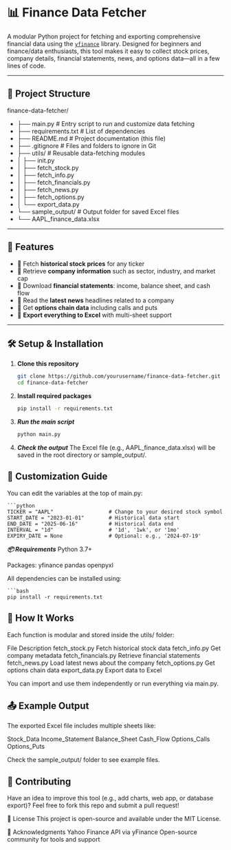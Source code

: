 # 📊 Finance Data Fetcher

A modular Python project for fetching and exporting comprehensive financial data using the [`yfinance`](https://pypi.org/project/yfinance/) library. Designed for beginners and finance/data enthusiasts, this tool makes it easy to collect stock prices, company details, financial statements, news, and options data—all in a few lines of code.

---

## 📂 Project Structure

finance-data-fetcher/
- ├── main.py # Entry script to run and customize data fetching
- ├── requirements.txt # List of dependencies
- ├── README.md # Project documentation (this file)
- ├── .gitignore # Files and folders to ignore in Git
- ├── utils/ # Reusable data-fetching modules
- │ ├── init.py
- │ ├── fetch_stock.py
- │ ├── fetch_info.py
- │ ├── fetch_financials.py
- │ ├── fetch_news.py
- │ ├── fetch_options.py
- │ └── export_data.py
- └── sample_output/ # Output folder for saved Excel files
- └── AAPL_finance_data.xlsx


---

## 🚀 Features

- 🔹 Fetch **historical stock prices** for any ticker
- 🔹 Retrieve **company information** such as sector, industry, and market cap
- 🔹 Download **financial statements**: income, balance sheet, and cash flow
- 🔹 Read the **latest news** headlines related to a company
- 🔹 Get **options chain data** including calls and puts
- 🔹 **Export everything to Excel** with multi-sheet support

---

## 🛠️ Setup & Installation

1. **Clone this repository**
   ```bash
   git clone https://github.com/yourusername/finance-data-fetcher.git
   cd finance-data-fetcher

2. **Install required packages**
   ```bash
   pip install -r requirements.txt

3. ***Run the main script***
   ```bash
   python main.py

4. ***Check the output***
The Excel file (e.g., AAPL_finance_data.xlsx) will be saved in the root directory or sample_output/.



## 📌 Customization Guide
You can edit the variables at the top of main.py:

    ```python
    TICKER = "AAPL"                  # Change to your desired stock symbol
    START_DATE = "2023-01-01"        # Historical data start
    END_DATE = "2025-06-16"          # Historical data end
    INTERVAL = "1d"                  # '1d', '1wk', or '1mo'
    EXPIRY_DATE = None               # Optional: e.g., '2024-07-19'


***📦 Requirements***
Python 3.7+

Packages:
yfinance
pandas
openpyxl

All dependencies can be installed using:

    ```bash
    pip install -r requirements.txt


## 🧠 How It Works
Each function is modular and stored inside the utils/ folder:

File	Description
fetch_stock.py	         Fetch historical stock data
fetch_info.py        	Get company metadata
fetch_financials.py	   Retrieve financial statements
fetch_news.py	Load     latest news about the company
fetch_options.py     	Get options chain data
export_data.py       	Export data to Excel

You can import and use them independently or run everything via main.py.

## 📤 Example Output
The exported Excel file includes multiple sheets like:

Stock_Data
Income_Statement
Balance_Sheet
Cash_Flow
Options_Calls
Options_Puts

Check the sample_output/ folder to see example files.

## 🤝 Contributing
Have an idea to improve this tool (e.g., add charts, web app, or database export)?
Feel free to fork this repo and submit a pull request!

📄 License
This project is open-source and available under the MIT License.

🙌 Acknowledgments
Yahoo Finance API via yFinance
Open-source community for tools and support
